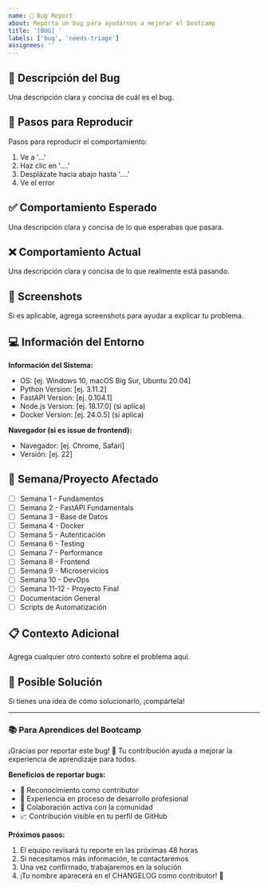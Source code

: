 ```yaml
---
name: 🐛 Bug Report
about: Reporta un bug para ayudarnos a mejorar el bootcamp
title: '[BUG] '
labels: ['bug', 'needs-triage']
assignees: ''
---
```


## 🐛 Descripción del Bug

Una descripción clara y concisa de cuál es el bug.

## 🔄 Pasos para Reproducir

Pasos para reproducir el comportamiento:

1. Ve a '...'
2. Haz clic en '....'
3. Desplázate hacia abajo hasta '....'
4. Ve el error

## ✅ Comportamiento Esperado

Una descripción clara y concisa de lo que esperabas que pasara.

## ❌ Comportamiento Actual

Una descripción clara y concisa de lo que realmente está pasando.

## 📸 Screenshots

Si es aplicable, agrega screenshots para ayudar a explicar tu problema.

## 💻 Información del Entorno

**Información del Sistema:**

- OS: [ej. Windows 10, macOS Big Sur, Ubuntu 20.04]
- Python Version: [ej. 3.11.2]
- FastAPI Version: [ej. 0.104.1]
- Node.js Version: [ej. 18.17.0] (si aplica)
- Docker Version: [ej. 24.0.5] (si aplica)

**Navegador (si es issue de frontend):**

- Navegador: [ej. Chrome, Safari]
- Versión: [ej. 22]

## 📁 Semana/Proyecto Afectado

- [ ] Semana 1 - Fundamentos
- [ ] Semana 2 - FastAPI Fundamentals
- [ ] Semana 3 - Base de Datos
- [ ] Semana 4 - Docker
- [ ] Semana 5 - Autenticación
- [ ] Semana 6 - Testing
- [ ] Semana 7 - Performance
- [ ] Semana 8 - Frontend
- [ ] Semana 9 - Microservicios
- [ ] Semana 10 - DevOps
- [ ] Semana 11-12 - Proyecto Final
- [ ] Documentación General
- [ ] Scripts de Automatización

## 📋 Contexto Adicional

Agrega cualquier otro contexto sobre el problema aquí.

## 🚀 Posible Solución

Si tienes una idea de cómo solucionarlo, ¡compártela!

---

### 📚 Para Aprendices del Bootcamp

¡Gracias por reportar este bug! 🙌 Tu contribución ayuda a mejorar la experiencia de aprendizaje para todos.

**Beneficios de reportar bugs:**

- 🌟 Reconocimiento como contributor
- 💼 Experiencia en proceso de desarrollo profesional
- 🤝 Colaboración activa con la comunidad
- 📈 Contribución visible en tu perfil de GitHub

**Próximos pasos:**

1. El equipo revisará tu reporte en las próximas 48 horas
2. Si necesitamos más información, te contactaremos
3. Una vez confirmado, trabajaremos en la solución
4. ¡Tu nombre aparecerá en el CHANGELOG como contributor! 🎉

